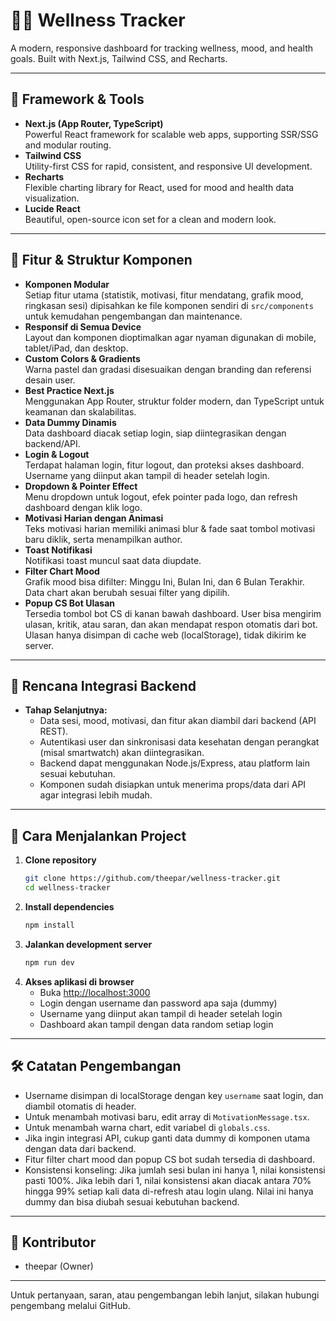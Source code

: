 # 🧘‍♂️ Wellness Tracker

A modern, responsive dashboard for tracking wellness, mood, and health goals. Built with Next.js, Tailwind CSS, and Recharts.

---

## 🚀 Framework & Tools

- **Next.js (App Router, TypeScript)**  
  Powerful React framework for scalable web apps, supporting SSR/SSG and modular routing.
- **Tailwind CSS**  
  Utility-first CSS for rapid, consistent, and responsive UI development.
- **Recharts**  
  Flexible charting library for React, used for mood and health data visualization.
- **Lucide React**  
  Beautiful, open-source icon set for a clean and modern look.

---

## 🎨 Fitur & Struktur Komponen

- **Komponen Modular**  
  Setiap fitur utama (statistik, motivasi, fitur mendatang, grafik mood, ringkasan sesi) dipisahkan ke file komponen sendiri di `src/components` untuk kemudahan pengembangan dan maintenance.
- **Responsif di Semua Device**  
  Layout dan komponen dioptimalkan agar nyaman digunakan di mobile, tablet/iPad, dan desktop.
- **Custom Colors & Gradients**  
  Warna pastel dan gradasi disesuaikan dengan branding dan referensi desain user.
- **Best Practice Next.js**  
  Menggunakan App Router, struktur folder modern, dan TypeScript untuk keamanan dan skalabilitas.
- **Data Dummy Dinamis**  
  Data dashboard diacak setiap login, siap diintegrasikan dengan backend/API.
- **Login & Logout**  
  Terdapat halaman login, fitur logout, dan proteksi akses dashboard. Username yang diinput akan tampil di header setelah login.
- **Dropdown & Pointer Effect**  
  Menu dropdown untuk logout, efek pointer pada logo, dan refresh dashboard dengan klik logo.
- **Motivasi Harian dengan Animasi**  
  Teks motivasi harian memiliki animasi blur & fade saat tombol motivasi baru diklik, serta menampilkan author.
- **Toast Notifikasi**  
  Notifikasi toast muncul saat data diupdate.
- **Filter Chart Mood**  
  Grafik mood bisa difilter: Minggu Ini, Bulan Ini, dan 6 Bulan Terakhir. Data chart akan berubah sesuai filter yang dipilih.
- **Popup CS Bot Ulasan**  
  Tersedia tombol bot CS di kanan bawah dashboard. User bisa mengirim ulasan, kritik, atau saran, dan akan mendapat respon otomatis dari bot. Ulasan hanya disimpan di cache web (localStorage), tidak dikirim ke server.

---

## 🔗 Rencana Integrasi Backend

- **Tahap Selanjutnya:**
  - Data sesi, mood, motivasi, dan fitur akan diambil dari backend (API REST).
  - Autentikasi user dan sinkronisasi data kesehatan dengan perangkat (misal smartwatch) akan diintegrasikan.
  - Backend dapat menggunakan Node.js/Express, atau platform lain sesuai kebutuhan.
  - Komponen sudah disiapkan untuk menerima props/data dari API agar integrasi lebih mudah.

---

## 📝 Cara Menjalankan Project

1. **Clone repository**
   ```bash
   git clone https://github.com/theepar/wellness-tracker.git
   cd wellness-tracker
   ```
2. **Install dependencies**
   ```bash
   npm install
   ```
3. **Jalankan development server**
   ```bash
   npm run dev
   ```
4. **Akses aplikasi di browser**
   - Buka [http://localhost:3000](http://localhost:3000)
   - Login dengan username dan password apa saja (dummy)
   - Username yang diinput akan tampil di header setelah login
   - Dashboard akan tampil dengan data random setiap login

---

## 🛠️ Catatan Pengembangan

- Username disimpan di localStorage dengan key `username` saat login, dan diambil otomatis di header.
- Untuk menambah motivasi baru, edit array di `MotivationMessage.tsx`.
- Untuk menambah warna chart, edit variabel di `globals.css`.
- Jika ingin integrasi API, cukup ganti data dummy di komponen utama dengan data dari backend.
- Fitur filter chart mood dan popup CS bot sudah tersedia di dashboard.
- Konsistensi konseling: Jika jumlah sesi bulan ini hanya 1, nilai konsistensi pasti 100%. Jika lebih dari 1, nilai konsistensi akan diacak antara 70% hingga 99% setiap kali data di-refresh atau login ulang. Nilai ini hanya dummy dan bisa diubah sesuai kebutuhan backend.

---

## 👤 Kontributor

- theepar (Owner)

---

Untuk pertanyaan, saran, atau pengembangan lebih lanjut, silakan hubungi pengembang melalui GitHub.


